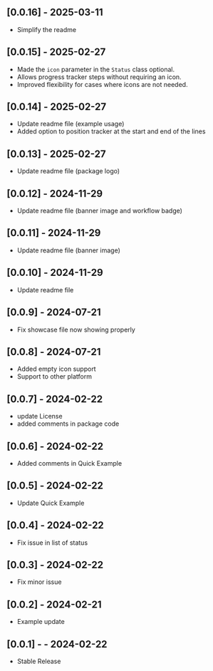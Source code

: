 ## [0.0.16] - 2025-03-11

* Simplify the readme

## [0.0.15] - 2025-02-27

* Made the `icon` parameter in the `Status` class optional.
* Allows progress tracker steps without requiring an icon.
* Improved flexibility for cases where icons are not needed.

## [0.0.14] - 2025-02-27

* Update readme file (example usage)
* Added option to position tracker at the start and end of the lines

## [0.0.13] - 2025-02-27

* Update readme file (package logo)

## [0.0.12] - 2024-11-29

* Update readme file (banner image and workflow badge)

## [0.0.11] - 2024-11-29

* Update readme file (banner image)

## [0.0.10] - 2024-11-29

* Update readme file

## [0.0.9] - 2024-07-21

* Fix showcase file now showing properly

## [0.0.8] - 2024-07-21

* Added empty icon support
* Support to other platform

## [0.0.7] - 2024-02-22

* update License
* added comments in package code

## [0.0.6] - 2024-02-22

* Added comments in Quick Example

## [0.0.5] - 2024-02-22

* Update Quick Example

## [0.0.4] - 2024-02-22

* Fix issue in list of status

## [0.0.3]  - 2024-02-22

* Fix minor issue

## [0.0.2]  - 2024-02-21

* Example update

## [0.0.1] -  - 2024-02-22

* Stable Release
